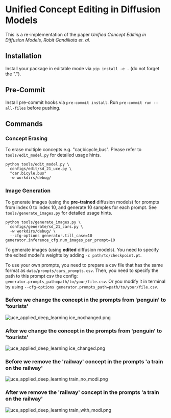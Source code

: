 # Unified Concept Editing in Diffusion Models
This is a re-implementation of the paper _Unified Concept Editing in Diffusion Models, Robit Gandikota et. al._

## Installation
Install your package in editable mode via `pip install -e .` (do not forget the ".").

## Pre-Commit
Install pre-commit hooks via `pre-commit install`.
Run `pre-commit run --all-files` before pushing.

## Commands

### Concept Erasing
To erase multiple concepts e.g. "car,bicycle,bus". Please refer to
`tools/edit_model.py` for detailed usage hints.

```shell
python tools/edit_model.py \
  configs/edit/sd_21_uce.py \
  "car,bicyle,bus"
  -w workdirs/debug/
```




### Image Generation
To generate images (using the **pre-trained** diffusion models) for prompts from index 0
to index 10, and generate 10 samples for each prompt. See `tools/generate_images.py`
for detailed usage hints.
```shell
python tools/generate_images.py \
  configs/generate/sd_21_cars.py \
  -w workdirs/debug/ \
  --cfg-options generator.till_case=10 generator.inference_cfg.num_images_per_prompt=10
```

To generate images (using **edited** diffusion models). You need to specify the edited
model's weights by adding `-c path/to/checkpoint.pt`.

To use your own prompts, you need to prepare a csv file that has the same format as
`data/prompts/cars_prompts.csv`. Then, you need to specify the path to this
prompt csv the config: `generator.prompts_path=path/to/your/file.csv`. Or you modify it
in terminal by using `--cfg-options generator.prompts_path=path/to/your/file.csv`.

### Before we change the concept in the prompts from 'penguin' to 'tourists'
![uce_applied_deep_learning ice_nochanged.png](https://raw.githubusercontent.com/YecanLee/uce_applied_deep_learning/master/images/ice_nochanged.png)

### After we change the concept in the prompts from 'penguin' to 'tourists'
![uce_applied_deep_learning ice_changed.png](https://raw.githubusercontent.com/YecanLee/uce_applied_deep_learning/master/images/ice_changed.png)

### Before we remove the 'railway' concept in the prompts 'a train on the railway'
![uce_applied_deep_learning train_no_modi.png](https://raw.githubusercontent.com/YecanLee/uce_applied_deep_learning/master/images/train_no_modi.png)

### After we remove the 'railway' concept in the prompts 'a train on the railway'
![uce_applied_deep_learning train_with_modi.png](https://raw.githubusercontent.com/YecanLee/uce_applied_deep_learning/master/images/train_with_modi.png)
